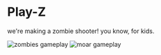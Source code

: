 # Play-Z
we're making a zombie shooter! you know, for kids.

![zombies gameplay](https://dl.dropboxusercontent.com/u/6291954/zombies.gif)
![moar gameplay](https://dl.dropboxusercontent.com/u/6291954/bleed-bigboy3.gif)
